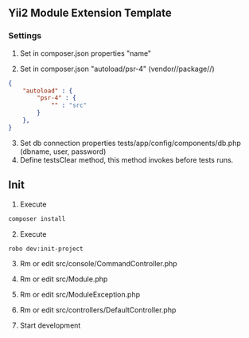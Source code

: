## Yii2 Module Extension Template

### Settings

1. Set in composer.json properties "name"

2. Set in composer.json "autoload/psr-4" (vendor//package//)

```json
{
    "autoload" : {
		"psr-4" : {
			"" : "src"
		}
    },
}
```

3. Set db connection properties tests/app/config/components/db.php (dbname, user, password)
4. Define testsClear method, this method invokes before tests runs.

##  Init

1. Execute

```bash
composer install
```

2. Execute

```bash
robo dev:init-project 
```

3. Rm or edit src/console/CommandController.php

4. Rm or edit src/Module.php

5. Rm or edit src/ModuleException.php

7. Rm or edit src/controllers/DefaultController.php

8. Start development